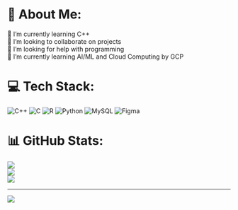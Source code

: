 # 💫 About Me:
🔭 I’m currently learning C++<br>👯 I’m looking to collaborate on projects<br>🤝 I’m looking for help with programming<br>🌱 I’m currently learning AI/ML and Cloud Computing by GCP


# 💻 Tech Stack:
![C++](https://img.shields.io/badge/c++-%2300599C.svg?style=for-the-badge&logo=c%2B%2B&logoColor=white) ![C](https://img.shields.io/badge/c-%2300599C.svg?style=for-the-badge&logo=c&logoColor=white) ![R](https://img.shields.io/badge/r-%23276DC3.svg?style=for-the-badge&logo=r&logoColor=white) ![Python](https://img.shields.io/badge/python-3670A0?style=for-the-badge&logo=python&logoColor=ffdd54) ![MySQL](https://img.shields.io/badge/mysql-4479A1.svg?style=for-the-badge&logo=mysql&logoColor=white) ![Figma](https://img.shields.io/badge/figma-%23F24E1E.svg?style=for-the-badge&logo=figma&logoColor=white)
# 📊 GitHub Stats:
![](https://github-readme-stats.vercel.app/api?username=AditAja26&theme=dark&hide_border=false&include_all_commits=false&count_private=false)<br/>
![](https://github-readme-streak-stats.herokuapp.com/?user=AditAja26&theme=dark&hide_border=false)<br/>
![](https://github-readme-stats.vercel.app/api/top-langs/?username=AditAja26&theme=dark&hide_border=false&include_all_commits=false&count_private=false&layout=compact)

---
[![](https://visitcount.itsvg.in/api?id=AditAja26&icon=0&color=0)](https://visitcount.itsvg.in)

<!-- Proudly created with GPRM ( https://gprm.itsvg.in ) -->
